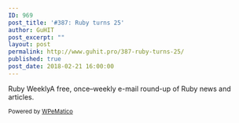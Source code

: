 ```yaml
---
ID: 969
post_title: '#387: Ruby turns 25'
author: GuHIT
post_excerpt: ""
layout: post
permalink: http://www.guhit.pro/387-ruby-turns-25/
published: true
post_date: 2018-02-21 16:00:00
---
```

Ruby WeeklyA free, once&ndash;weekly e-mail round-up of Ruby news and articles.<p class="wpematico_credit"><small>Powered by <a href="http://www.wpematico.com" target="_blank">WPeMatico</a></small></p>